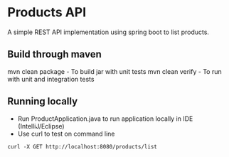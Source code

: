 # Products API

A simple REST API implementation using spring boot to list products.

## Build through maven
mvn clean package - To build jar with unit tests 
mvn clean verify - To run with unit and integration tests

## Running locally
* Run ProductApplication.java to run application locally in IDE (IntelliJ/Eclipse)
* Use curl to test on command line
```
curl -X GET http://localhost:8080/products/list
```



